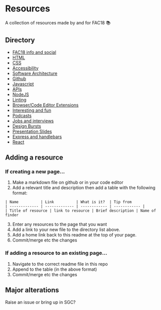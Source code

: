 # Resources

A collection of resources made by and for FAC18 📚

## Directory

* [FAC18 info and social](./directory/fac18.md)
* [HTML](./directory/html.md)
* [CSS](./directory/css.md)
* [Accessibility](./directory/a11y.md)
* [Software Architecture](./directory/architecture.md)
* [Github](./directory/github.md)
* [Javascript](./directory/javascript.md)
* [APIs](./directory/api.md)
* [NodeJS](./directory/node.md)
* [Linting](./directory/linting.md)
* [Browser/Code Editor Extensions](./directory/extensions.md)
* [Interesting and fun](./directory/interesting.md)
* [Podcasts](./directory/podcasts.md)
* [Jobs and interviews](./directory/jobs.md)
* [Design Bursts](https://github.com/foundersandcoders/design-bursts)
* [Presentation Slides](./directory/slides.md)
* [Express and handlebars](./express.md)
* [React](https://github.com/fac18/resources/blob/master/directory/react.md)

## Adding a resource

### If creating a new page...
1. Make a markdown file on github or in your code editor
2. Add a relevant title and description then add a table with the following format:

```
| Name          | Link          | What is it?  | Tip from
| ------------- | ------------- | ------------ | ------------ |
| Title of resource | link to resource | Brief description | Name of finder
```

3. Enter any resources to the page that you want
4. Add a link to your new file to the directory list above.
5. Add a home link back to this readme at the top of your page. 
6. Commit/merge etc the changes


### If adding a resource to an existing page...
1. Navigate to the correct readme file in this repo
2. Append to the table (in the above format)
3. Commit/merge etc the changes

## Major alterations

Raise an issue or bring up in SGC?





 
 
 
  





  




